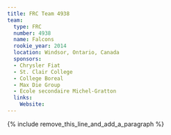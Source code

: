 ```yaml
---
title: FRC Team 4938
team:
  type: FRC
  number: 4938
  name: Falcons
  rookie_year: 2014
  location: Windsor, Ontario, Canada
  sponsors:
  - Chrysler Fiat
  - St. Clair College
  - College Boreal
  - Max Die Group
  - Ecole secondaire Michel-Gratton
  links:
    Website:
---
```


{% include remove_this_line_and_add_a_paragraph %}